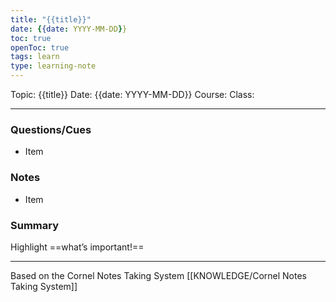 ```yaml
---
title: "{{title}}"
date: {{date: YYYY-MM-DD}}
toc: true
openToc: true
tags: learn
type: learning-note
---
```


Topic: {{title}}
Date: {{date: YYYY-MM-DD}}
Course:
Class:

---

### Questions/Cues
- Item

### Notes
- Item

### Summary
Highlight ==what’s important!==

---
Based on the Cornel Notes Taking System [[KNOWLEDGE/Cornel Notes Taking System]]
